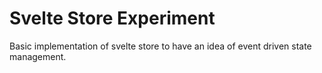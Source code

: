 # Svelte Store Experiment

Basic implementation of svelte store to have an idea of event driven state management.
